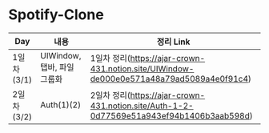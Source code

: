 # Spotify-Clone
| Day | 내용 | 정리 Link |
| --- | --- | -------- |
| 1일차(3/1) | UIWindow, 탭바, 파일 그룹화 | 1일차 정리(https://ajar-crown-431.notion.site/UIWindow-de000e0e571a48a79ad5089a4e0f91c4) |
| 2일차(3/2) | Auth(1)(2) | 2일차 정리(https://ajar-crown-431.notion.site/Auth-1-2-0d77569e51a943ef94b1406b3aab598d)|
